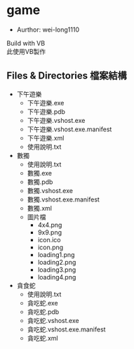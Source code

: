 # game
* Aurthor: wei-long1110

Build with VB
<br>
此使用VB製作

## Files & Directories 檔案結構

* 下午遊樂
  * 下午遊樂.exe
  * 下午遊樂.pdb
  * 下午遊樂.vshost.exe
  * 下午遊樂.vshost.exe.manifest
  * 下午遊樂.xml
  * 使用說明.txt
* 數獨
  * 使用說明.txt
  * 數獨.exe
  * 數獨.pdb
  * 數獨.vshost.exe
  * 數獨.vshost.exe.manifest
  * 數獨.xml
  * 圖片檔
    * 4x4.png
    * 9x9.png
    * icon.ico
    * icon.png
    * loading1.png
    * loading2.png
    * loading3.png
    * loading4.png
* 貪食蛇
  * 使用說明.txt
  * 貪吃蛇.exe
  * 貪吃蛇.pdb
  * 貪吃蛇.vshost.exe
  * 貪吃蛇.vshost.exe.manifest
  * 貪吃蛇.xml

